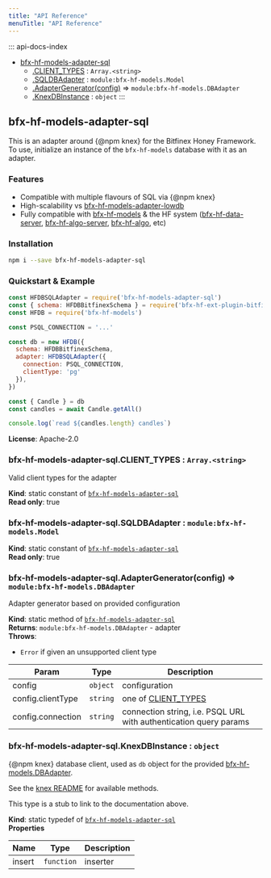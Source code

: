 ```yaml
---
title: "API Reference"
menuTitle: "API Reference"
---
```

::: api-docs-index
* [bfx-hf-models-adapter-sql](#module_bfx-hf-models-adapter-sql)
    * [.CLIENT_TYPES](#module_bfx-hf-models-adapter-sql.CLIENT_TYPES) : <code>Array.&lt;string&gt;</code>
    * [.SQLDBAdapter](#module_bfx-hf-models-adapter-sql.SQLDBAdapter) : <code>module:bfx-hf-models.Model</code>
    * [.AdapterGenerator(config)](#module_bfx-hf-models-adapter-sql.AdapterGenerator) ⇒ <code>module:bfx-hf-models.DBAdapter</code>
    * [.KnexDBInstance](#module_bfx-hf-models-adapter-sql.KnexDBInstance) : <code>object</code>
:::
<a id="module_bfx-hf-models-adapter-sql"></a>

## bfx-hf-models-adapter-sql
This is an adapter around {@npm knex} for the Bitfinex Honey Framework. To
use, initialize an instance of the `bfx-hf-models` database with it as an
adapter.

### Features
* Compatible with multiple flavours of SQL via {@npm knex}
* High-scalability vs
  [bfx-hf-models-adapter-lowdb](module:bfx-hf-models-adapter-lowdb)
* Fully compatible with [bfx-hf-models](module:bfx-hf-models) & the HF
  system ([bfx-hf-data-server](module:bfx-hf-data-server),
  [bfx-hf-algo-server](module:bfx-hf-algo-server),
  [bfx-hf-algo](module:bfx-hf-algo), etc)

### Installation

```bash
npm i --save bfx-hf-models-adapter-sql
```

### Quickstart & Example

```js
const HFDBSQLAdapter = require('bfx-hf-models-adapter-sql')
const { schema: HFDBBitfinexSchema } = require('bfx-hf-ext-plugin-bitfinex')
const HFDB = require('bfx-hf-models')

const PSQL_CONNECTION = '...'

const db = new HFDB({
  schema: HFDBBitfinexSchema,
  adapter: HFDBSQLAdapter({
    connection: PSQL_CONNECTION,
    clientType: 'pg'
  }),
})

const { Candle } = db
const candles = await Candle.getAll()

console.log(`read ${candles.length} candles`)
```

**License**: Apache-2.0  
<a id="module_bfx-hf-models-adapter-sql.CLIENT_TYPES"></a>

### bfx-hf-models-adapter-sql.CLIENT\_TYPES : <code>Array.&lt;string&gt;</code>
Valid client types for the adapter

**Kind**: static constant of [<code>bfx-hf-models-adapter-sql</code>](#module_bfx-hf-models-adapter-sql)  
**Read only**: true  
<a id="module_bfx-hf-models-adapter-sql.SQLDBAdapter"></a>

### bfx-hf-models-adapter-sql.SQLDBAdapter : <code>module:bfx-hf-models.Model</code>
**Kind**: static constant of [<code>bfx-hf-models-adapter-sql</code>](#module_bfx-hf-models-adapter-sql)  
**Read only**: true  
<a id="module_bfx-hf-models-adapter-sql.AdapterGenerator"></a>

### bfx-hf-models-adapter-sql.AdapterGenerator(config) ⇒ <code>module:bfx-hf-models.DBAdapter</code>
Adapter generator based on provided configuration

**Kind**: static method of [<code>bfx-hf-models-adapter-sql</code>](#module_bfx-hf-models-adapter-sql)  
**Returns**: <code>module:bfx-hf-models.DBAdapter</code> - adapter  
**Throws**:

- <code>Error</code> if given an unsupported client type


| Param | Type | Description |
| --- | --- | --- |
| config | <code>object</code> | configuration |
| config.clientType | <code>string</code> | one of   [CLIENT_TYPES](#module_bfx-hf-models-adapter-sql.CLIENT_TYPES) |
| config.connection | <code>string</code> | connection string, i.e. PSQL URL with   authentication query params |

<a id="module_bfx-hf-models-adapter-sql.KnexDBInstance"></a>

### bfx-hf-models-adapter-sql.KnexDBInstance : <code>object</code>
{@npm knex} database client, used as `db` object for the provided
[bfx-hf-models.DBAdapter](module:bfx-hf-models.DBAdapter).

See the
[knex README](https://github.com/knex/knex/blob/master/README.md)
for available methods.

This type is a stub to link to the documentation above.

**Kind**: static typedef of [<code>bfx-hf-models-adapter-sql</code>](#module_bfx-hf-models-adapter-sql)  
**Properties**

| Name | Type | Description |
| --- | --- | --- |
| insert | <code>function</code> | inserter |

